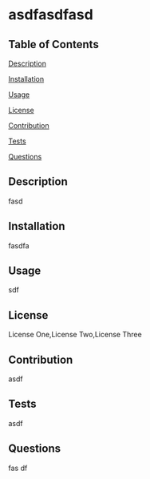 # asdfasdfasd


  ## Table of Contents

  [Description](#description)

  [Installation](#installation)

  [Usage](#usage)

  [License](#license)

  [Contribution](#contribution)

  [Tests](#tests)
  
  [Questions](#questions)

  ## Description

  fasd

  ## Installation

  fasdfa

  ## Usage

  sdf

  ## License

  License One,License Two,License Three

  ## Contribution

  asdf

  ## Tests

  asdf

  ## Questions

  fas
  df
  